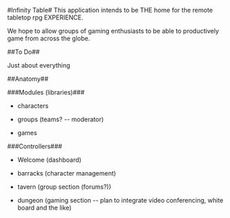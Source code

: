 #Infinity Table#
This application intends to be THE home for the remote tabletop rpg EXPERIENCE.

We hope to allow groups of gaming enthusiasts to be able to productively game from across the globe. 



##To Do##

Just about everything


##Anatomy##

###Modules (libraries)### 

- characters

- groups (teams?  -- moderator)

- games


###Controllers### 
  
- Welcome (dashboard)

- barracks (character management)

- tavern (group section (forums?))

- dungeon (gaming section -- plan to integrate video conferencing, white board and the like)